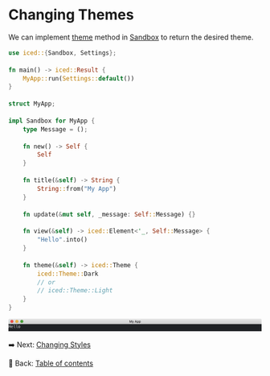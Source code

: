 # Changing Themes

We can implement [theme](https://docs.rs/iced/0.12.1/iced/trait.Sandbox.html#method.theme) method in [Sandbox](https://docs.rs/iced/0.12.1/iced/trait.Sandbox.html) to return the desired theme.

```rust
use iced::{Sandbox, Settings};

fn main() -> iced::Result {
    MyApp::run(Settings::default())
}

struct MyApp;

impl Sandbox for MyApp {
    type Message = ();

    fn new() -> Self {
        Self
    }

    fn title(&self) -> String {
        String::from("My App")
    }

    fn update(&mut self, _message: Self::Message) {}

    fn view(&self) -> iced::Element<'_, Self::Message> {
        "Hello".into()
    }

    fn theme(&self) -> iced::Theme {
        iced::Theme::Dark
        // or
        // iced::Theme::Light
    }
}
```

![Changing themes](./pic/changing_themes.png)

:arrow_right:  Next: [Changing Styles](./changing_styles.md)

:blue_book: Back: [Table of contents](./../README.md)
